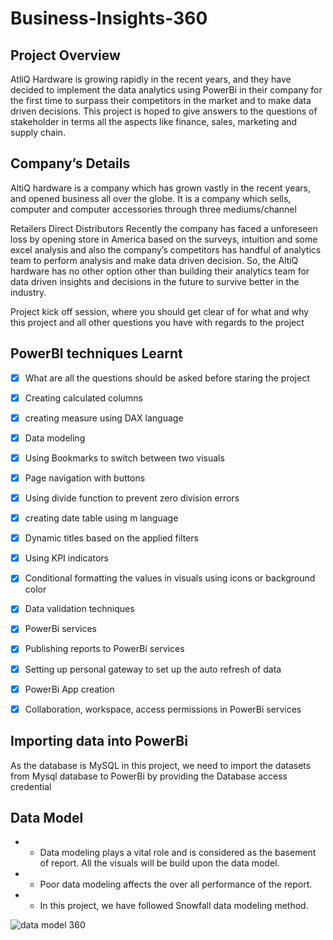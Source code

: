 # Business-Insights-360

## Project Overview
AtliQ Hardware is growing rapidly in the recent years, and they have decided to implement the data analytics using PowerBi in their company for the first time to surpass their competitors in the market and to make data driven decisions. This project is hoped to give answers to the questions of stakeholder in terms all the aspects like finance, sales, marketing and supply chain.

## Company’s Details
AltiQ hardware is a company which has grown vastly in the recent years, and opened business all over the globe. It is a company which sells, computer and computer accessories through three mediums/channel

Retailers
Direct
Distributors
Recently the company has faced a unforeseen loss by opening store in America based on the surveys, intuition and some excel analysis and also the company’s competitors has handful of analytics team to perform analysis and make data driven decision. So, the AltiQ hardware has no other option other than building their analytics team for data driven insights and decisions in the future to survive better in the industry.

Project kick off session, where you should get clear of for what and why this project and all other questions you have with regards to the project



## PowerBI techniques Learnt
- [x] What are all the questions should be asked before staring the project
- [x] Creating calculated columns
- [x] creating measure using DAX language
- [x] Data modeling
- [x] Using Bookmarks to switch between two visuals
- [x] Page navigation with buttons
- [x] Using divide function to prevent zero division errors
- [x] creating date table using m language
- [x] Dynamic titles based on the applied filters
- [x] Using KPI indicators
- [x] Conditional formatting the values in visuals using icons or background color
- [x] Data validation techniques
- [x] PowerBi services
- [x] Publishing reports to PowerBi services
- [x] Setting up personal gateway to set up the auto refresh of data
- [x] PowerBi App creation
- [x] Collaboration, workspace, access permissions in PowerBi services



## Importing data into PowerBi
As the database is MySQL in this project, we need to import the datasets from Mysql database to PowerBi by providing the Database access credential



## Data Model
- * Data modeling plays a vital role and is considered as the basement of report. All the visuals will be build upon the data model.
- * Poor data modeling affects the over all performance of the report.
- * In this project, we have followed Snowfall data modeling method.

![data model 360](https://github.com/PRATIKDHONE/Business-Insights-360/assets/123533591/f6f9c3d8-b9b8-4735-97a2-97fc836fb236)

